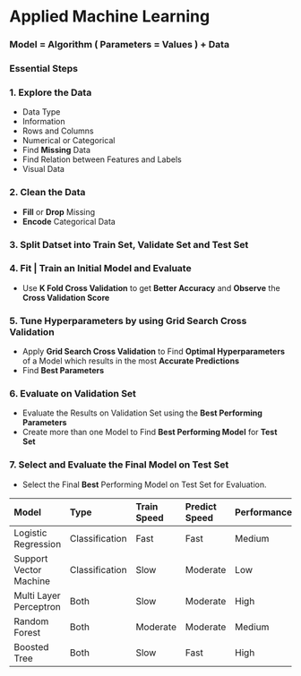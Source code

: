 # Applied Machine Learning

### Model = Algorithm ( Parameters = Values ) + Data

### Essential Steps 

### 1. Explore the Data 
- Data Type 
- Information 
- Rows and Columns 
- Numerical or Categorical 
- Find **Missing** Data 
- Find Relation between Features and Labels 
- Visual Data 

### 2. Clean the Data 
- **Fill** or **Drop** Missing 
- **Encode** Categorical Data 

### 3. Split Datset into Train Set, Validate Set and Test Set 

### 4. Fit | Train an Initial Model and Evaluate 
- Use **K Fold Cross Validation** to get **Better Accuracy** and **Observe** the **Cross Validation Score**

### 5. Tune Hyperparameters by using Grid Search Cross Validation
- Apply **Grid Search Cross Validation** to Find **Optimal Hyperparameters** of a Model which results in the most **Accurate Predictions**
- Find **Best Parameters**

### 6. Evaluate on Validation Set
- Evaluate the Results on Validation Set using the **Best Performing Parameters**
- Create more than one Model to Find **Best Performing Model** for **Test Set** 

### 7. Select and Evaluate the Final Model on Test Set
- Select the Final **Best** Performing Model on Test Set for Evaluation.

Model | Type | Train Speed | Predict Speed | Performance
:--- | :--- | :--- | :--- | :---
Logistic Regression | Classification | Fast | Fast | Medium | Low
Support Vector Machine  |  Classification | Slow | Moderate | Low | Medium
Multi Layer Perceptron | Both | Slow | Moderate | High 
Random Forest | Both | Moderate | Moderate | Medium
Boosted Tree | Both | Slow | Fast | High




